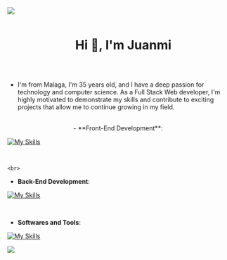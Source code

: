 
<!--horizontal divider(gradiant)-->
<img src="https://user-images.githubusercontent.com/73097560/115834477-dbab4500-a447-11eb-908a-139a6edaec5c.gif">

<!--h1 without bottom border-->
<div id="user-content-toc">
  <ul align="center">
    <summary><h1 style="display: inline-block">Hi 👋, I'm Juanmi</h1></summary>
  </ul>
</div>
<br>

- I'm from Malaga, I'm 35 years old, and I have a deep passion for technology and computer science. As a Full Stack Web developer, I'm highly motivated to demonstrate my skills and contribute to exciting projects that allow me to continue growing in my field.


<p align="center">
  <br>   
- **Front-End Development**:

[![My Skills](https://skillicons.dev/icons?i=react,js,html,css,ts&perline=5)](https://skillicons.dev)
   
<br>   
  
    <br>   
- **Back-End Development**:

[![My Skills](https://skillicons.dev/icons?i=mongodb,mysql,express,nodejs,react&perline=5)](https://skillicons.dev)

<br>


- **Softwares and Tools**:

 [![My Skills](https://skillicons.dev/icons?i=git,github,stackoverflow,vscode,linux&perline=5)](https://skillicons.dev)
<br>
<!--horizontal divider(gradiant)-->
<img src="https://user-images.githubusercontent.com/73097560/115834477-dbab4500-a447-11eb-908a-139a6edaec5c.gif">
